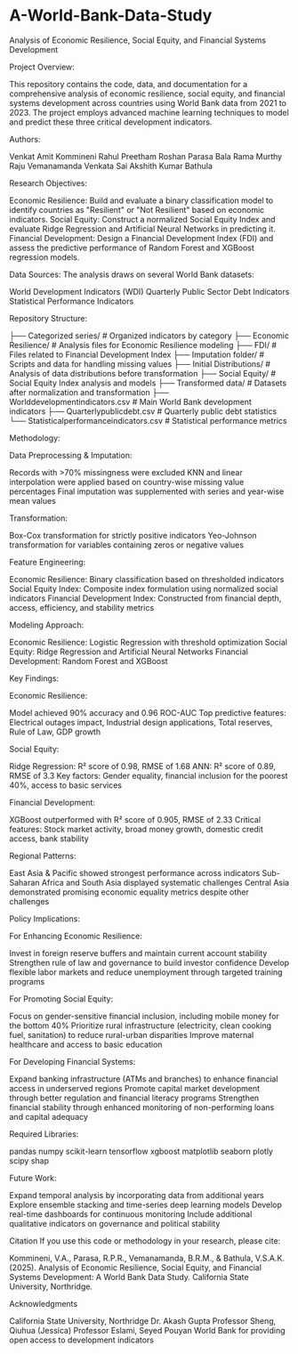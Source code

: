 # A-World-Bank-Data-Study
Analysis of Economic Resilience, Social Equity, and Financial Systems Development

Project Overview:

This repository contains the code, data, and documentation for a comprehensive analysis of economic resilience, social equity, and financial systems development across countries using World Bank data from 2021 to 2023. The project employs advanced machine learning techniques to model and predict these three critical development indicators.

Authors: 

Venkat Amit Kommineni
Rahul Preetham Roshan Parasa
Bala Rama Murthy Raju Vemanamanda
Venkata Sai Akshith Kumar Bathula

Research Objectives:

Economic Resilience: Build and evaluate a binary classification model to identify countries as "Resilient" or "Not Resilient" based on economic indicators.
Social Equity: Construct a normalized Social Equity Index and evaluate Ridge Regression and Artificial Neural Networks in predicting it.
Financial Development: Design a Financial Development Index (FDI) and assess the predictive performance of Random Forest and XGBoost regression models.

Data Sources:
The analysis draws on several World Bank datasets:

World Development Indicators (WDI)
Quarterly Public Sector Debt Indicators
Statistical Performance Indicators

Repository Structure:

├── Categorized series/          # Organized indicators by category
├── Economic Resilience/         # Analysis files for Economic Resilience modeling
├── FDI/                         # Files related to Financial Development Index
├── Imputation folder/           # Scripts and data for handling missing values
├── Initial Distributions/       # Analysis of data distributions before transformation
├── Social Equity/               # Social Equity Index analysis and models
├── Transformed data/            # Datasets after normalization and transformation
├── Worlddevelopmentindicators.csv  # Main World Bank development indicators
├── Quarterlypublicdebt.csv      # Quarterly public debt statistics
└── Statisticalperformanceindicators.csv  # Statistical performance metrics

Methodology:

Data Preprocessing & Imputation:

Records with >70% missingness were excluded
KNN and linear interpolation were applied based on country-wise missing value percentages
Final imputation was supplemented with series and year-wise mean values

Transformation:

Box-Cox transformation for strictly positive indicators
Yeo-Johnson transformation for variables containing zeros or negative values

Feature Engineering:

Economic Resilience: Binary classification based on thresholded indicators
Social Equity Index: Composite index formulation using normalized social indicators
Financial Development Index: Constructed from financial depth, access, efficiency, and stability metrics

Modeling Approach:

Economic Resilience: Logistic Regression with threshold optimization
Social Equity: Ridge Regression and Artificial Neural Networks
Financial Development: Random Forest and XGBoost

Key Findings:

Economic Resilience:

Model achieved 90% accuracy and 0.96 ROC-AUC
Top predictive features: Electrical outages impact, Industrial design applications, Total reserves, Rule of Law, GDP growth


Social Equity:

Ridge Regression: R² score of 0.98, RMSE of 1.68
ANN: R² score of 0.89, RMSE of 3.3
Key factors: Gender equality, financial inclusion for the poorest 40%, access to basic services


Financial Development:

XGBoost outperformed with R² score of 0.905, RMSE of 2.33
Critical features: Stock market activity, broad money growth, domestic credit access, bank stability


Regional Patterns:

East Asia & Pacific showed strongest performance across indicators
Sub-Saharan Africa and South Asia displayed systematic challenges
Central Asia demonstrated promising economic equality metrics despite other challenges



Policy Implications: 

For Enhancing Economic Resilience:

Invest in foreign reserve buffers and maintain current account stability
Strengthen rule of law and governance to build investor confidence
Develop flexible labor markets and reduce unemployment through targeted training programs

For Promoting Social Equity:

Focus on gender-sensitive financial inclusion, including mobile money for the bottom 40%
Prioritize rural infrastructure (electricity, clean cooking fuel, sanitation) to reduce rural-urban disparities
Improve maternal healthcare and access to basic education

For Developing Financial Systems:

Expand banking infrastructure (ATMs and branches) to enhance financial access in underserved regions
Promote capital market development through better regulation and financial literacy programs
Strengthen financial stability through enhanced monitoring of non-performing loans and capital adequacy

Required Libraries:

pandas
numpy
scikit-learn
tensorflow
xgboost
matplotlib
seaborn
plotly
scipy
shap

Future Work:

Expand temporal analysis by incorporating data from additional years
Explore ensemble stacking and time-series deep learning models
Develop real-time dashboards for continuous monitoring
Include additional qualitative indicators on governance and political stability

Citation
If you use this code or methodology in your research, please cite:

Kommineni, V.A., Parasa, R.P.R., Vemanamanda, B.R.M., & Bathula, V.S.A.K. (2025). 
Analysis of Economic Resilience, Social Equity, and Financial Systems Development: 
A World Bank Data Study. California State University, Northridge.

Acknowledgments

California State University, Northridge
Dr. Akash Gupta
Professor Sheng, Qiuhua (Jessica)
Professor Eslami, Seyed Pouyan
World Bank for providing open access to development indicators
